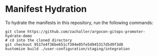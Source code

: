 # Manifest Hydration

To hydrate the manifests in this repository, run the following commands:

```shell
git clone https://github.com/zachaller/argocon-gitops-promoter-hydrate-demo
# cd into the cloned directory
git checkout 9517e4f36be651cf304e05fe5d945317d5d9f3d8
kustomize build ./user-configuration/staging/integration
```
